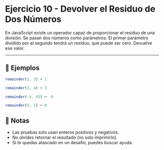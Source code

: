 # Ejercicio 10 - Devolver el Residuo de Dos Números

En JavaScript existe un operador capaz de proporcionar el residuo de una división. Se pasan dos números como parámetros. El primer parámetro dividido por el segundo tendrá un residuo, que puede ser cero. Devuelve ese valor.

---

## 🧪 Ejemplos

```javascript
remainder(1, 3) ➞ 1

remainder(3, 4) ➞ 3

remainder(-9, 45) ➞ -9

remainder(5, 5) ➞ 0
```

## 📝 Notas

- Las pruebas solo usan enteros positivos y negativos.
- No olvides retornar el resultado (no solo imprimirlo).
- Si te quedas atascado en un desafío, puedes buscar ayuda.
